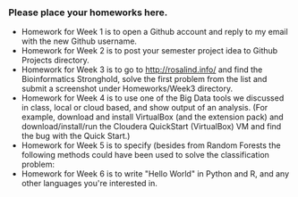 ### Please place your homeworks here.

- Homework for Week 1 is to open a Github account and reply to my email with the new Github username.
- Homework for Week 2 is to post your semester project idea to Github Projects directory.
- Homework for Week 3 is to go to http://rosalind.info/ and find the Bioinformatics Stronghold, solve the first problem from the list and submit a screenshot under Homeworks/Week3 directory.
- Homework for Week 4 is to use one of the Big Data tools we discussed in class, local or cloud based, and show output of an analysis. (For example, download and install VirtualBox (and the extension pack) and download/install/run the Cloudera QuickStart (VirtualBox) VM and find the bug with the Quick Start.)
- Homework for Week 5 is to specify (besides from Random Forests the following methods could have been used to solve the classification problem:
- Homework for Week 6 is to write "Hello World" in Python and R, and any other languages you're interested in.
